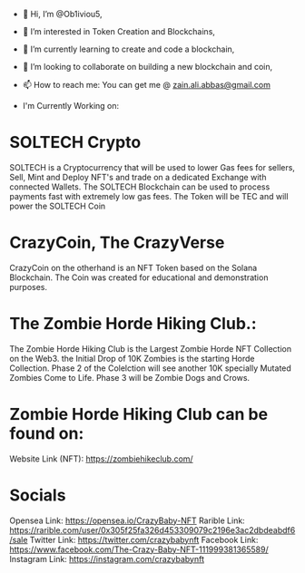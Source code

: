 - 👋 Hi, I’m @Ob1iviou5,
- 👀 I’m interested in Token Creation and Blockchains,
- 🌱 I’m currently learning to create and code a blockchain,
- 💞️ I’m looking to collaborate on building a new blockchain and coin,
- 📫 How to reach me: You can get me @ zain.ali.abbas@gmail.com

- I'm Currently Working on:
# SOLTECH Crypto
SOLTECH is a Cryptocurrency that will be used to lower Gas fees for sellers, Sell, Mint and Deploy NFT's and trade on a dedicated Exchange with connected Wallets.
The SOLTECH Blockchain can be used to process payments fast with extremely low gas fees. The Token will be TEC and will power the SOLTECH Coin

# CrazyCoin, The CrazyVerse
CrazyCoin on the otherhand is an NFT Token based on the Solana Blockchain. The Coin was created for educational and demonstration purposes.

# The Zombie Horde Hiking Club.:
The Zombie Horde Hiking Club is the Largest Zombie Horde NFT Collection on the Web3. the Initial Drop of 10K Zombies is the starting Horde Collection. 
Phase 2 of the Colelction will see another 10K specially Mutated Zombies Come to Life.
Phase 3 will be Zombie Dogs and Crows.

# Zombie Horde Hiking Club can be found on:
Website Link (NFT): https://zombiehikeclub.com/

# Socials
Opensea Link: https://opensea.io/CrazyBaby-NFT
Rarible Link: https://rarible.com/user/0x305f25fa326d453309079c2196e3ac2dbdeabdf6/sale
Twitter Link: https://twitter.com/crazybabynft
Facebook Link: https://www.facebook.com/The-Crazy-Baby-NFT-111999381365589/
Instagram Link: https://instagram.com/crazybabynft



<!---
Ob1iviou5/Ob1iviou5 is a ✨ special ✨ repository because its `README.md` (this file) appears on your GitHub profile.
You can click the Preview link to take a look at your changes.
--->
